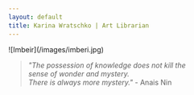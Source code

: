 ```yaml
---
layout: default
title: Karina Wratschko | Art Librarian
---
```

<div class="homeimage">
![Imbeir](/images/imberi.jpg)  
</div>

>*"The possession of knowledge does not kill the   
sense of wonder and mystery.   
There is always more mystery."* - Anais Nin  

